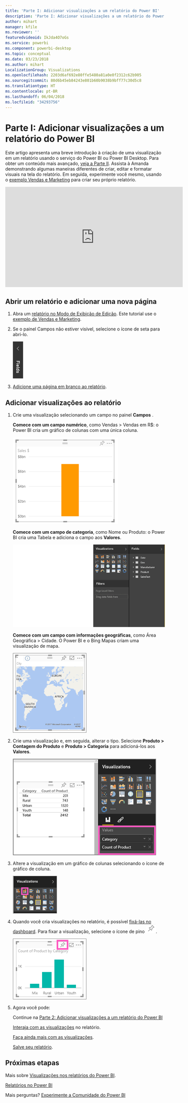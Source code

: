 ```yaml
---
title: 'Parte I: Adicionar visualizações a um relatório do Power BI'
description: 'Parte I: Adicionar visualizações a um relatório do Power BI'
author: mihart
manager: kfile
ms.reviewer: ''
featuredvideoid: IkJda4O7oGs
ms.service: powerbi
ms.component: powerbi-desktop
ms.topic: conceptual
ms.date: 03/23/2018
ms.author: mihart
LocalizationGroup: Visualizations
ms.openlocfilehash: 2203d6af692e80ffe5480a81a0e0f2312c62b905
ms.sourcegitcommit: 80d6b45eb84243e801b60b9038b9bff77c30d5c8
ms.translationtype: HT
ms.contentlocale: pt-BR
ms.lasthandoff: 06/04/2018
ms.locfileid: "34293756"
---
```

# <a name="part-i-add-visualizations-to-a-power-bi-report"></a>Parte I: Adicionar visualizações a um relatório do Power BI
Este artigo apresenta uma breve introdução à criação de uma visualização em um relatório usando o serviço do Power BI ou Power BI Desktop.  Para obter um conteúdo mais avançado, [veja a Parte II](power-bi-report-add-visualizations-ii.md). Assista à Amanda demonstrando algumas maneiras diferentes de criar, editar e formatar visuais na tela do relatório. Em seguida, experimente você mesmo, usando o [exemplo Vendas e Marketing](sample-datasets.md) para criar seu próprio relatório.

<iframe width="560" height="315" src="https://www.youtube.com/embed/IkJda4O7oGs" frameborder="0" allowfullscreen></iframe>


## <a name="open-a-report-and-add-a-new-page"></a>Abrir um relatório e adicionar uma nova página
1. Abra um [relatório no Modo de Exibição de Edição](service-reading-view-and-editing-view.md). Este tutorial use o [exemplo de Vendas e Marketing](sample-datasets.md).
2. Se o painel Campos não estiver visível, selecione o ícone de seta para abri-lo. 
   
   ![](media/power-bi-report-add-visualizations-i/pbi_nancy_fieldsfiltersarrow.png)
3. [Adicione uma página em branco ao relatório](power-bi-report-add-page.md).

## <a name="add-visualizations-to-the-report"></a>Adicionar visualizações ao relatório
1. Crie uma visualização selecionando um campo no painel **Campos** .  
   
   **Comece com um campo numérico**, como Vendas > Vendas em R$: o Power BI cria um gráfico de colunas com uma única coluna.
   
   ![](media/power-bi-report-add-visualizations-i/pbi_onecolchart.png)
   
   **Comece com um campo de categoria**, como Nome ou Produto: o Power BI cria uma Tabela e adiciona o campo aos **Valores**.
   
   ![](media/power-bi-report-add-visualizations-i/pbi_agif_createchart3.gif)
   
   **Comece com um campo com informações geográficas**, como Área Geográfica > Cidade. O Power BI e o Bing Mapas criam uma visualização de mapa.
   
   ![](media/power-bi-report-add-visualizations-i/power-bi-map.png)
2. Crie uma visualização e, em seguida, alterar o tipo. Selecione **Produto > Contagem do Produto** e **Produto > Categoria** para adicioná-los aos **Valores**.
   
   ![](media/power-bi-report-add-visualizations-i/part1table1.png)
3. Altere a visualização em um gráfico de colunas selecionando o ícone de gráfico de coluna.
   
   ![](media/power-bi-report-add-visualizations-i/part1converttocolumn.png)
4. Quando você cria visualizações no relatório, é possível [fixá-las no dashboard](service-dashboard-pin-tile-from-report.md). Para fixar a visualização, selecione o ícone de pino ![](media/power-bi-report-add-visualizations-i/pinnooutline.png).
   
   ![](media/power-bi-report-add-visualizations-i/part1pin1.png)
5. Agora você pode:
   
   Continue na [Parte 2: Adicionar visualizações a um relatório do Power BI](power-bi-report-add-visualizations-ii.md)
   
   [Interaja com as visualizações](service-reading-view-and-editing-view.md) no relatório.
   
   [Faça ainda mais com as visualizações](power-bi-report-visualizations.md).
   
   [Salve seu relatório](service-report-save.md).

## <a name="next-steps"></a>Próximas etapas
Mais sobre [Visualizações nos relatórios do Power BI](power-bi-report-visualizations.md).

[Relatórios no Power BI](service-reports.md)

Mais perguntas? [Experimente a Comunidade do Power BI](http://community.powerbi.com/)

